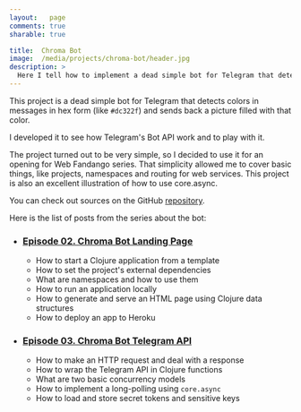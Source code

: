 ```yaml
---
layout:   page
comments: true
sharable: true

title:  Chroma Bot
image:  /media/projects/chroma-bot/header.jpg
description: >
  Here I tell how to implement a dead simple bot for Telegram that detects colors in messages in hex form, like #dc322f, and sends back a picture filled with that color.
---
```


This project is a dead simple bot for Telegram that detects colors in messages in hex form (like `#dc322f`) and sends back a picture filled with that color.

I developed it to see how Telegram's Bot API work and to play with it.

The project turned out to be very simple, so I decided to use it for an opening for Web Fandango series. That simplicity allowed me to cover basic things, like projects, namespaces and routing for web services. This project is also an excellent illustration of how to use core.async.

You can check out sources on the GitHub [repository](https://github.com/Otann/chroma-bot).

Here is the list of posts from the series about the bot:

* ### [Episode 02. Chroma Bot Landing Page](/web-fandango/chroma-bot-1/)
  * How to start a Clojure application from a template
  * How to set the project's external dependencies
  * What are namespaces and how to use them
  * How to run an application locally
  * How to generate and serve an HTML page using Clojure data structures
  * How to deploy an app to Heroku

* ### [Episode 03. Chroma Bot Telegram API](web-fandango/chroma-bot-telegram-api/)
  * How to make an HTTP request and deal with a response
  * How to wrap the Telegram API in Clojure functions
  * What are two basic concurrency models
  * How to implement a long-polling using `core.async`
  * How to load and store secret tokens and sensitive keys
